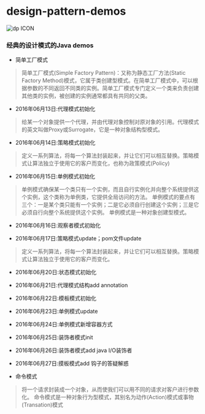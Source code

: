 # design-pattern-demos

![dp ICON](http://cdn.crunchify.com/wp-content/uploads/2013/06/Java-Design-Patterns.png)

### 经典的设计模式的Java demos

- 简单工厂模式
> 简单工厂模式(Simple Factory Pattern)：又称为静态工厂方法(Static Factory Method)模式，它属于类创建型模式。在简单工厂模式中，可以根据参数的不同返回不同类的实例。简单工厂模式专门定义一个类来负责创建其他类的实例，被创建的实例通常都具有共同的父类。

- 2016年06月13日:代理模式初始化
> 给某一个对象提供一个代理，并由代理对象控制对原对象的引用。代理模式的英文叫做Proxy或Surrogate，它是一种对象结构型模式。

- 2016年06月14日:策略模式初始化
> 定义一系列算法，将每一个算法封装起来，并让它们可以相互替换。策略模式让算法独立于使用它的客户而变化，也称为政策模式(Policy)

- 2016年06月15日:单例模式初始化
> 单例模式确保某一个类只有一个实例，而且自行实例化并向整个系统提供这个实例，这个类称为单例类，它提供全局访问的方法。
单例模式的要点有三个：一是某个类只能有一个实例；二是它必须自行创建这个实例；三是它必须自行向整个系统提供这个实例。
单例模式是一种对象创建型模式。

- 2016年06月16日:观察者模式初始化

- 2016年06月17日:策略模式update；pom文件update
> 定义一系列算法，将每一个算法封装起来，并让它们可以相互替换。策略模式让算法独立于使用它的客户而变化。

- 2016年06月20日:状态模式初始化

- 2016年06月21日:代理模式结构add annotation

- 2016年06月22日:模板模式初始化

- 2016年06月23日:单例模式update

- 2016年06月24日:单例模式新增容器方式

- 2016年06月25日:装饰者模式init

- 2016年06月26日:装饰者模式add java I/O装饰者

- 2016年06月27日:摸板模式add 钩子的答疑解惑

- 命令模式 
> 将一个请求封装成一个对象，从而使我们可以用不同的请求对客户进行参数化。
命令模式是一种对象行为型模式，其别名为动作(Action)模式或事物(Transation)模式
